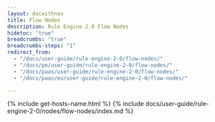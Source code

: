 ```yaml
---
layout: docwithnav
title: Flow Nodes
description: Rule Engine 2.0 Flow Nodes
hidetoc: "true"
breadcrumbs: "true"
breadcrumbs-steps: "1"
redirect_from:
  - "/docs/user-guide/rule-engine-2-0/flow-nodes/"
  - "/docs/pe/user-guide/rule-engine-2-0/flow-nodes/"
  - "/docs/paas/user-guide/rule-engine-2-0/flow-nodes/"
  - "/docs/paas/eu/user-guide/rule-engine-2-0/flow-nodes/"

---
```


{% include get-hosts-name.html %}
{% include docs/user-guide/rule-engine-2-0/nodes/flow-nodes/index.md %}
